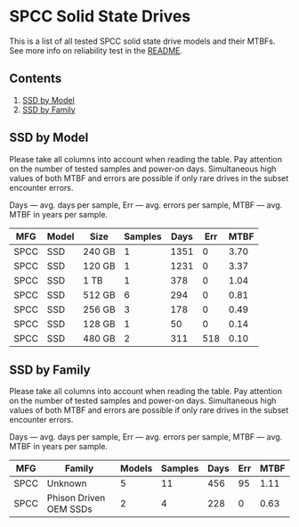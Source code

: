 SPCC Solid State Drives
=======================

This is a list of all tested SPCC solid state drive models and their MTBFs. See
more info on reliability test in the [README](https://github.com/linuxhw/EnterpriseDrive).

Contents
--------

1. [ SSD by Model  ](#ssd-by-model)
2. [ SSD by Family ](#ssd-by-family)

SSD by Model
------------

Please take all columns into account when reading the table. Pay attention on the
number of tested samples and power-on days. Simultaneous high values of both MTBF
and errors are possible if only rare drives in the subset encounter errors.

Days — avg. days per sample,
Err  — avg. errors per sample,
MTBF — avg. MTBF in years per sample.

| MFG       | Model              | Size   | Samples | Days  | Err   | MTBF   |
|-----------|--------------------|--------|---------|-------|-------|--------|
| SPCC      | SSD                | 240 GB | 1       | 1351  | 0     | 3.70   |
| SPCC      | SSD                | 120 GB | 1       | 1231  | 0     | 3.37   |
| SPCC      | SSD                | 1 TB   | 1       | 378   | 0     | 1.04   |
| SPCC      | SSD                | 512 GB | 6       | 294   | 0     | 0.81   |
| SPCC      | SSD                | 256 GB | 3       | 178   | 0     | 0.49   |
| SPCC      | SSD                | 128 GB | 1       | 50    | 0     | 0.14   |
| SPCC      | SSD                | 480 GB | 2       | 311   | 518   | 0.10   |

SSD by Family
-------------

Please take all columns into account when reading the table. Pay attention on the
number of tested samples and power-on days. Simultaneous high values of both MTBF
and errors are possible if only rare drives in the subset encounter errors.

Days — avg. days per sample,
Err  — avg. errors per sample,
MTBF — avg. MTBF in years per sample.

| MFG       | Family                 | Models | Samples | Days  | Err   | MTBF   |
|-----------|------------------------|--------|---------|-------|-------|--------|
| SPCC      | Unknown                | 5      | 11      | 456   | 95    | 1.11   |
| SPCC      | Phison Driven OEM SSDs | 2      | 4       | 228   | 0     | 0.63   |
